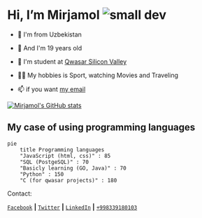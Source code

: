
# Hi, I’m Mirjamol ![small dev](https://user-images.githubusercontent.com/96412090/186644372-cb8a833d-63e7-40c5-8dac-8921c8ba6c2c.png)

- 👀 I'm from Uzbekistan

- 🌱 And I'm 19 years old

- :information_desk_person: I'm student at [Qwasar Silicon Valley](https://qwasar.io/)

- :mountain_biking_man: My hobbies is Sport, watching Movies and Traveling

- 📫 if you want [my email](mailto:alpholmon@gmail.com)


[![Mirjamol's GitHub stats](https://github-readme-stats.vercel.app/api?username=holmon-alp)](https://github.com/holmon-alp/github-readme-stats)

## My case of using programming languages

```mermaid
pie
    title Programming languages
    "JavaScript (html, css)" : 85
    "SQL (PostgeSQL)" : 70
    "Basicly learning (GO, Java)" : 70
    "Python" : 150
    "C (for qwasar projects)" : 180
```

Contact:

[`Facebook`](https://facebook.com/holmonalp) **|**
[`Twitter`](https://twitter.com/holmonalp) **|**
[`LinkedIn`](https://linkedin.com/holmonalp) **|**
[`+998339180103`](tel:+998339180103)



<!---
  
![developer](https://user-images.githubusercontent.com/96412090/186638132-ffbce524-8e8b-49ab-8d1b-9144b46dcb3e.png)
holmon-alp/About-Me is a ✨ special ✨ repository because its `README.md` (this file) appears on your GitHub profile.
You can click the Preview link to take a look at your changes.
--->
